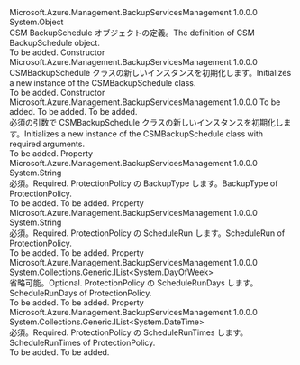 <Type Name="CSMBackupSchedule" FullName="Microsoft.Azure.Management.BackupServices.Models.CSMBackupSchedule">
  <TypeSignature Language="C#" Value="public class CSMBackupSchedule" />
  <TypeSignature Language="ILAsm" Value=".class public auto ansi beforefieldinit CSMBackupSchedule extends System.Object" />
  <TypeSignature Language="DocId" Value="T:Microsoft.Azure.Management.BackupServices.Models.CSMBackupSchedule" />
  <TypeSignature Language="VB.NET" Value="Public Class CSMBackupSchedule" />
  <TypeSignature Language="F#" Value="type CSMBackupSchedule = class" />
  <AssemblyInfo>
    <AssemblyName>Microsoft.Azure.Management.BackupServicesManagement</AssemblyName>
    <AssemblyVersion>1.0.0.0</AssemblyVersion>
  </AssemblyInfo>
  <Base>
    <BaseTypeName>System.Object</BaseTypeName>
  </Base>
  <Interfaces />
  <Docs>
    <summary>
            <span data-ttu-id="97410-101">CSM BackupSchedule オブジェクトの定義。</span><span class="sxs-lookup"><span data-stu-id="97410-101">The definition of CSM BackupSchedule object.</span></span>
            </summary>
    <remarks>To be added.</remarks>
  </Docs>
  <Members>
    <Member MemberName=".ctor">
      <MemberSignature Language="C#" Value="public CSMBackupSchedule ();" />
      <MemberSignature Language="ILAsm" Value=".method public hidebysig specialname rtspecialname instance void .ctor() cil managed" />
      <MemberSignature Language="DocId" Value="M:Microsoft.Azure.Management.BackupServices.Models.CSMBackupSchedule.#ctor" />
      <MemberSignature Language="VB.NET" Value="Public Sub New ()" />
      <MemberType>Constructor</MemberType>
      <AssemblyInfo>
        <AssemblyName>Microsoft.Azure.Management.BackupServicesManagement</AssemblyName>
        <AssemblyVersion>1.0.0.0</AssemblyVersion>
      </AssemblyInfo>
      <Parameters />
      <Docs>
        <summary>
            <span data-ttu-id="97410-102">CSMBackupSchedule クラスの新しいインスタンスを初期化します。</span><span class="sxs-lookup"><span data-stu-id="97410-102">Initializes a new instance of the CSMBackupSchedule class.</span></span>
            </summary>
        <remarks>To be added.</remarks>
      </Docs>
    </Member>
    <Member MemberName=".ctor">
      <MemberSignature Language="C#" Value="public CSMBackupSchedule (string backupType, string scheduleRun, System.Collections.Generic.IList&lt;DateTime&gt; scheduleRunTimes);" />
      <MemberSignature Language="ILAsm" Value=".method public hidebysig specialname rtspecialname instance void .ctor(string backupType, string scheduleRun, class System.Collections.Generic.IList`1&lt;valuetype System.DateTime&gt; scheduleRunTimes) cil managed" />
      <MemberSignature Language="DocId" Value="M:Microsoft.Azure.Management.BackupServices.Models.CSMBackupSchedule.#ctor(System.String,System.String,System.Collections.Generic.IList{System.DateTime})" />
      <MemberSignature Language="VB.NET" Value="Public Sub New (backupType As String, scheduleRun As String, scheduleRunTimes As IList(Of DateTime))" />
      <MemberSignature Language="F#" Value="new Microsoft.Azure.Management.BackupServices.Models.CSMBackupSchedule : string * string * System.Collections.Generic.IList&lt;DateTime&gt; -&gt; Microsoft.Azure.Management.BackupServices.Models.CSMBackupSchedule" Usage="new Microsoft.Azure.Management.BackupServices.Models.CSMBackupSchedule (backupType, scheduleRun, scheduleRunTimes)" />
      <MemberType>Constructor</MemberType>
      <AssemblyInfo>
        <AssemblyName>Microsoft.Azure.Management.BackupServicesManagement</AssemblyName>
        <AssemblyVersion>1.0.0.0</AssemblyVersion>
      </AssemblyInfo>
      <Parameters>
        <Parameter Name="backupType" Type="System.String" />
        <Parameter Name="scheduleRun" Type="System.String" />
        <Parameter Name="scheduleRunTimes" Type="System.Collections.Generic.IList&lt;System.DateTime&gt;" />
      </Parameters>
      <Docs>
        <param name="backupType">To be added.</param>
        <param name="scheduleRun">To be added.</param>
        <param name="scheduleRunTimes">To be added.</param>
        <summary>
            <span data-ttu-id="97410-103">必須の引数で CSMBackupSchedule クラスの新しいインスタンスを初期化します。</span><span class="sxs-lookup"><span data-stu-id="97410-103">Initializes a new instance of the CSMBackupSchedule class with required arguments.</span></span>
            </summary>
        <remarks>To be added.</remarks>
      </Docs>
    </Member>
    <Member MemberName="BackupType">
      <MemberSignature Language="C#" Value="public string BackupType { get; set; }" />
      <MemberSignature Language="ILAsm" Value=".property instance string BackupType" />
      <MemberSignature Language="DocId" Value="P:Microsoft.Azure.Management.BackupServices.Models.CSMBackupSchedule.BackupType" />
      <MemberSignature Language="VB.NET" Value="Public Property BackupType As String" />
      <MemberSignature Language="F#" Value="member this.BackupType : string with get, set" Usage="Microsoft.Azure.Management.BackupServices.Models.CSMBackupSchedule.BackupType" />
      <MemberType>Property</MemberType>
      <AssemblyInfo>
        <AssemblyName>Microsoft.Azure.Management.BackupServicesManagement</AssemblyName>
        <AssemblyVersion>1.0.0.0</AssemblyVersion>
      </AssemblyInfo>
      <ReturnValue>
        <ReturnType>System.String</ReturnType>
      </ReturnValue>
      <Docs>
        <summary>
            <span data-ttu-id="97410-104">必須。</span><span class="sxs-lookup"><span data-stu-id="97410-104">Required.</span></span> <span data-ttu-id="97410-105">ProtectionPolicy の BackupType します。</span><span class="sxs-lookup"><span data-stu-id="97410-105">BackupType of ProtectionPolicy.</span></span>
            </summary>
        <value>To be added.</value>
        <remarks>To be added.</remarks>
      </Docs>
    </Member>
    <Member MemberName="ScheduleRun">
      <MemberSignature Language="C#" Value="public string ScheduleRun { get; set; }" />
      <MemberSignature Language="ILAsm" Value=".property instance string ScheduleRun" />
      <MemberSignature Language="DocId" Value="P:Microsoft.Azure.Management.BackupServices.Models.CSMBackupSchedule.ScheduleRun" />
      <MemberSignature Language="VB.NET" Value="Public Property ScheduleRun As String" />
      <MemberSignature Language="F#" Value="member this.ScheduleRun : string with get, set" Usage="Microsoft.Azure.Management.BackupServices.Models.CSMBackupSchedule.ScheduleRun" />
      <MemberType>Property</MemberType>
      <AssemblyInfo>
        <AssemblyName>Microsoft.Azure.Management.BackupServicesManagement</AssemblyName>
        <AssemblyVersion>1.0.0.0</AssemblyVersion>
      </AssemblyInfo>
      <ReturnValue>
        <ReturnType>System.String</ReturnType>
      </ReturnValue>
      <Docs>
        <summary>
            <span data-ttu-id="97410-106">必須。</span><span class="sxs-lookup"><span data-stu-id="97410-106">Required.</span></span> <span data-ttu-id="97410-107">ProtectionPolicy の ScheduleRun します。</span><span class="sxs-lookup"><span data-stu-id="97410-107">ScheduleRun of ProtectionPolicy.</span></span>
            </summary>
        <value>To be added.</value>
        <remarks>To be added.</remarks>
      </Docs>
    </Member>
    <Member MemberName="ScheduleRunDays">
      <MemberSignature Language="C#" Value="public System.Collections.Generic.IList&lt;DayOfWeek&gt; ScheduleRunDays { get; set; }" />
      <MemberSignature Language="ILAsm" Value=".property instance class System.Collections.Generic.IList`1&lt;valuetype System.DayOfWeek&gt; ScheduleRunDays" />
      <MemberSignature Language="DocId" Value="P:Microsoft.Azure.Management.BackupServices.Models.CSMBackupSchedule.ScheduleRunDays" />
      <MemberSignature Language="VB.NET" Value="Public Property ScheduleRunDays As IList(Of DayOfWeek)" />
      <MemberSignature Language="F#" Value="member this.ScheduleRunDays : System.Collections.Generic.IList&lt;DayOfWeek&gt; with get, set" Usage="Microsoft.Azure.Management.BackupServices.Models.CSMBackupSchedule.ScheduleRunDays" />
      <MemberType>Property</MemberType>
      <AssemblyInfo>
        <AssemblyName>Microsoft.Azure.Management.BackupServicesManagement</AssemblyName>
        <AssemblyVersion>1.0.0.0</AssemblyVersion>
      </AssemblyInfo>
      <ReturnValue>
        <ReturnType>System.Collections.Generic.IList&lt;System.DayOfWeek&gt;</ReturnType>
      </ReturnValue>
      <Docs>
        <summary>
            <span data-ttu-id="97410-108">省略可能。</span><span class="sxs-lookup"><span data-stu-id="97410-108">Optional.</span></span> <span data-ttu-id="97410-109">ProtectionPolicy の ScheduleRunDays します。</span><span class="sxs-lookup"><span data-stu-id="97410-109">ScheduleRunDays of ProtectionPolicy.</span></span>
            </summary>
        <value>To be added.</value>
        <remarks>To be added.</remarks>
      </Docs>
    </Member>
    <Member MemberName="ScheduleRunTimes">
      <MemberSignature Language="C#" Value="public System.Collections.Generic.IList&lt;DateTime&gt; ScheduleRunTimes { get; set; }" />
      <MemberSignature Language="ILAsm" Value=".property instance class System.Collections.Generic.IList`1&lt;valuetype System.DateTime&gt; ScheduleRunTimes" />
      <MemberSignature Language="DocId" Value="P:Microsoft.Azure.Management.BackupServices.Models.CSMBackupSchedule.ScheduleRunTimes" />
      <MemberSignature Language="VB.NET" Value="Public Property ScheduleRunTimes As IList(Of DateTime)" />
      <MemberSignature Language="F#" Value="member this.ScheduleRunTimes : System.Collections.Generic.IList&lt;DateTime&gt; with get, set" Usage="Microsoft.Azure.Management.BackupServices.Models.CSMBackupSchedule.ScheduleRunTimes" />
      <MemberType>Property</MemberType>
      <AssemblyInfo>
        <AssemblyName>Microsoft.Azure.Management.BackupServicesManagement</AssemblyName>
        <AssemblyVersion>1.0.0.0</AssemblyVersion>
      </AssemblyInfo>
      <ReturnValue>
        <ReturnType>System.Collections.Generic.IList&lt;System.DateTime&gt;</ReturnType>
      </ReturnValue>
      <Docs>
        <summary>
            <span data-ttu-id="97410-110">必須。</span><span class="sxs-lookup"><span data-stu-id="97410-110">Required.</span></span> <span data-ttu-id="97410-111">ProtectionPolicy の ScheduleRunTimes します。</span><span class="sxs-lookup"><span data-stu-id="97410-111">ScheduleRunTimes of ProtectionPolicy.</span></span>
            </summary>
        <value>To be added.</value>
        <remarks>To be added.</remarks>
      </Docs>
    </Member>
  </Members>
</Type>